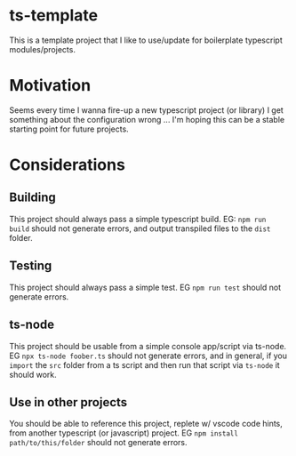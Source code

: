 # ts-template

This is a template project that I like to use/update for boilerplate typescript modules/projects.

# Motivation

Seems every time I  wanna fire-up a new typescript project (or library) I get something about the configuration wrong ... I'm hoping this can be a stable starting point for future projects.

# Considerations

## Building

This project should always pass a simple typescript build.  EG: `npm run build` should not generate errors, and output transpiled files to the `dist` folder.

## Testing

This project should always pass a simple test.  EG `npm run test` should not generate errors.

## ts-node

This project should be usable from a simple console app/script via ts-node.  EG `npx ts-node foober.ts` should not generate errors, and in general, if you `import` the `src` folder from a ts script and then run that script via `ts-node` it should work.

## Use in other projects

You should be able to reference this project, replete w/ vscode code hints, from another typescript (or javascript) project.  EG `npm install path/to/this/folder` should not generate errors.